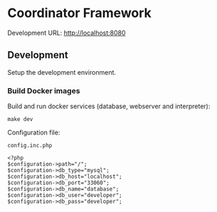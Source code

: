 # Coordinator Framework

Development URL: [http://localhost:8080](http://localhost:8080) 

## Development

Setup the development environment.

### Build Docker images

Build and run docker services (database, webserver and interpreter):

`make dev`

Configuration file:

`config.inc.php`

```
<?php
$configuration->path="/";
$configuration->db_type="mysql";
$configuration->db_host="localhost";
$configuration->db_port="33060";
$configuration->db_name="database";
$configuration->db_user="developer";
$configuration->db_pass="developer";
```
